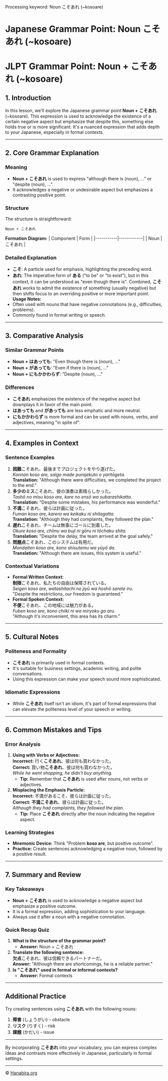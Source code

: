 Processing keyword: Noun こそあれ (~kosoare)
# Japanese Grammar Point: Noun こそあれ (~kosoare)
# JLPT Grammar Point: Noun + こそあれ (~kosoare)
## 1. Introduction
In this lesson, we'll explore the Japanese grammar point **Noun + こそあれ** (~kosoare). This expression is used to acknowledge the existence of a certain negative aspect but emphasize that despite this, something else holds true or is more significant. It's a nuanced expression that adds depth to your Japanese, especially in formal contexts.

---
## 2. Core Grammar Explanation
### Meaning
- **Noun + こそあれ** is used to express "although there is (noun), ..." or "despite (noun), ...".
- It acknowledges a negative or undesirable aspect but emphasizes a contrasting positive point.
### Structure
The structure is straightforward:
```
Noun + こそあれ
```
**Formation Diagram:**
| Component | Form       |
|-----------|------------|
| Noun      | こそあれ   |
### Detailed Explanation
- **こそ**: A particle used for emphasis, highlighting the preceding word.
- **あれ**: The imperative form of **ある** ("to be" or "to exist"), but in this context, it can be understood as "even though there is".
Combined, **こそあれ** works to admit the existence of something (usually negative) but then shifts focus to an overriding positive or more important point.
**Usage Notes:**
- Often used with nouns that have negative connotations (e.g., difficulties, problems).
- Commonly found in formal writing or speech.
---
## 3. Comparative Analysis
### Similar Grammar Points
- **Noun + はあっても**: "Even though there is (noun), ..."
- **Noun + があっても**: "Even if there is (noun), ..."
- **Noun + にもかかわらず**: "Despite (noun), ..."
### Differences
- **こそあれ** emphasizes the existence of the negative aspect but downplays it in favor of the main point.
- **はあっても** and **があっても** are less emphatic and more neutral.
- **にもかかわらず** is more formal and can be used with nouns, verbs, and adjectives, meaning "in spite of".
---
## 4. Examples in Context
### Sentence Examples
1. **困難**こそあれ、最後までプロジェクトをやり遂げた。  
   *Konnan koso are, saigo made purojekuto o yaritōgeta.*  
   **Translation:** "Although there were difficulties, we completed the project to the end."
2. **多少のミス**こそあれ、彼の演奏は素晴らしかった。  
   *Tashō no misu koso are, kare no ensō wa subarashikatta.*  
   **Translation:** "Despite some mistakes, his performance was wonderful."
3. **不満**こそあれ、彼らは計画に従った。  
   *Fuman koso are, karera wa keikaku ni shitagatta.*  
   **Translation:** "Although they had complaints, they followed the plan."
4. **遅れ**こそあれ、チームは無事にゴールに到着した。  
   *Okure koso are, chīmu wa buji ni gōru ni tōchaku shita.*  
   **Translation:** "Despite the delay, the team arrived at the goal safely."
5. **問題点**こそあれ、このシステムは有用だ。  
   *Mondaiten koso are, kono shisutemu wa yūyō da.*  
   **Translation:** "Although there are issues, this system is useful."
### Contextual Variations
- **Formal Written Context:**  
  **制限**こそあれ、私たちの自由は保障されている。  
  *Seigen koso are, watashitachi no jiyū wa hoshō sarete iru.*  
  "Despite the restrictions, our freedom is guaranteed."
- **Formal Spoken Context:**  
  **不便**こそあれ、この地域には魅力がある。  
  *Fuben koso are, kono chiiki ni wa miryoku ga aru.*  
  "Although it's inconvenient, this area has its charm."
---
## 5. Cultural Notes
### Politeness and Formality
- **こそあれ** is primarily used in formal contexts.
- It's suitable for business settings, academic writing, and polite conversations.
- Using this expression can make your speech sound more sophisticated.
### Idiomatic Expressions
- While **こそあれ** itself isn't an idiom, it's part of formal expressions that can elevate the politeness level of your speech or writing.
---
## 6. Common Mistakes and Tips
### Error Analysis
1. **Using with Verbs or Adjectives:**  
   **Incorrect:** 行く**こそあれ**、彼は何も買わなかった。  
   **Correct:** 買い物**こそあれ**、彼は何も買わなかった。  
   *While he went shopping, he didn't buy anything.*
   - **Tip:** Remember that **こそあれ** is used after nouns, not verbs or adjectives.
2. **Misplacing the Emphasis Particle:**  
   **Incorrect:** 不満があるこそ、彼らは計画に従った。  
   **Correct:** **不満こそあれ**、彼らは計画に従った。  
   *Although they had complaints, they followed the plan.*
   - **Tip:** Place **こそあれ** directly after the noun indicating the negative aspect.
### Learning Strategies
- **Mnemonic Device:** Think "Problem **koso are**, but positive outcome".
- **Practice:** Create sentences acknowledging a negative noun, followed by a positive result.
---
## 7. Summary and Review
### Key Takeaways
- **Noun + こそあれ** is used to acknowledge a negative aspect but emphasize a positive outcome.
- It is a formal expression, adding sophistication to your language.
- Always use it after a noun with a negative connotation.
### Quick Recap Quiz
1. **What is the structure of the grammar point?**
   - **Answer:** Noun + こそあれ
2. **Translate the following sentence:**  
   **欠点**こそあれ、彼は信頼できるパートナーだ。  
   **Answer:** "Although there are shortcomings, he is a reliable partner."
3. **Is "こそあれ" used in formal or informal contexts?**
   - **Answer:** Formal contexts
---
## Additional Practice
Try creating sentences using **こそあれ** with the following nouns:
1. **障害** (しょうがい) - obstacle
2. **リスク** (りすく) - risk
3. **課題** (かだい) - issue
---
By incorporating **こそあれ** into your vocabulary, you can express complex ideas and contrasts more effectively in Japanese, particularly in formal settings.


---

© [Hanabira.org](https://hanabira.org)
